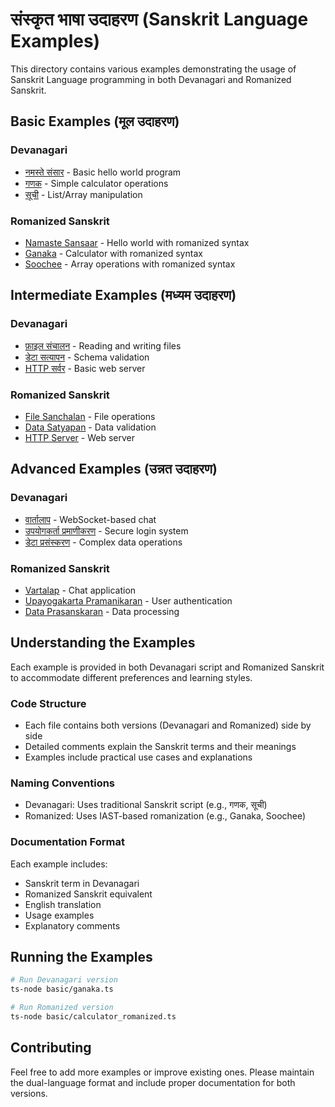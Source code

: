 # संस्कृत भाषा उदाहरण (Sanskrit Language Examples)

This directory contains various examples demonstrating the usage of Sanskrit Language programming in both Devanagari and Romanized Sanskrit.

## Basic Examples (मूल उदाहरण)
### Devanagari
- [नमस्ते संसार](./basic/namaste.ts) - Basic hello world program
- [गणक](./basic/ganaka.ts) - Simple calculator operations
- [सूची](./basic/soochee.ts) - List/Array manipulation

### Romanized Sanskrit
- [Namaste Sansaar](./basic/namaste_romanized.ts) - Hello world with romanized syntax
- [Ganaka](./basic/calculator_romanized.ts) - Calculator with romanized syntax
- [Soochee](./basic/array_romanized.ts) - Array operations with romanized syntax

## Intermediate Examples (मध्यम उदाहरण)
### Devanagari
- [फ़ाइल संचालन](./intermediate/file_ops.ts) - Reading and writing files
- [डेटा सत्यापन](./intermediate/validation.ts) - Schema validation
- [HTTP सर्वर](./intermediate/http_server.ts) - Basic web server

### Romanized Sanskrit
- [File Sanchalan](./intermediate/file_ops_romanized.ts) - File operations
- [Data Satyapan](./intermediate/validation_romanized.ts) - Data validation
- [HTTP Server](./intermediate/http_server_romanized.ts) - Web server

## Advanced Examples (उन्नत उदाहरण)
### Devanagari
- [वार्तालाप](./advanced/chat.ts) - WebSocket-based chat
- [उपयोगकर्ता प्रमाणीकरण](./advanced/auth.ts) - Secure login system
- [डेटा प्रसंस्करण](./advanced/data_processing.ts) - Complex data operations

### Romanized Sanskrit
- [Vartalap](./advanced/chat_romanized.ts) - Chat application
- [Upayogakarta Pramanikaran](./advanced/auth_romanized.ts) - User authentication
- [Data Prasanskaran](./advanced/data_processing_romanized.ts) - Data processing

## Understanding the Examples

Each example is provided in both Devanagari script and Romanized Sanskrit to accommodate different preferences and learning styles.

### Code Structure
- Each file contains both versions (Devanagari and Romanized) side by side
- Detailed comments explain the Sanskrit terms and their meanings
- Examples include practical use cases and explanations

### Naming Conventions
- Devanagari: Uses traditional Sanskrit script (e.g., गणक, सूची)
- Romanized: Uses IAST-based romanization (e.g., Ganaka, Soochee)

### Documentation Format
Each example includes:
- Sanskrit term in Devanagari
- Romanized Sanskrit equivalent
- English translation
- Usage examples
- Explanatory comments

## Running the Examples

```bash
# Run Devanagari version
ts-node basic/ganaka.ts

# Run Romanized version
ts-node basic/calculator_romanized.ts
```

## Contributing

Feel free to add more examples or improve existing ones. Please maintain the dual-language format and include proper documentation for both versions. 